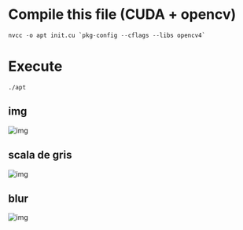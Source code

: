 # Compile this file (CUDA + opencv)

~~~
nvcc -o apt init.cu `pkg-config --cflags --libs opencv4`
~~~
# Execute
~~~
./apt 
~~~
## img
![img](https://github.com/yerson001/CUDA-parallet-programming/blob/main/Lenna.png)

## scala de gris
![img](https://github.com/yerson001/CUDA-parallet-programming/blob/main/greyImage.jpg)

## blur
![img](https://github.com/yerson001/CUDA-parallet-programming/blob/main/blurImage32.jpg)
